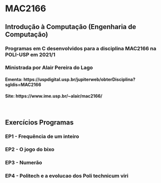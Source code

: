 # MAC2166
<h2>Introdução à Computação (Engenharia de Computação)</h2>

<h3>Programas em C desenvolvidos para a disciplina MAC2166 na POLI-USP em 2021/1</h3>
<h3>Ministrada por Alair Pereira do Lago</h3>
<h4>Ementa: https://uspdigital.usp.br/jupiterweb/obterDisciplina?sgldis=MAC2166</h4>
<h4>Site: https://www.ime.usp.br/~alair/mac2166/</h4>
<br>

<h2>Exercícios Programas</h2>
<h3>EP1 - Frequência de um inteiro</h3>
<h3>EP2 - O jogo do bixo</h3>
<h3>EP3 - Numerão</h3>
<h3>EP4 - Politech e a evolucao dos Poli technicum viri</h3>
